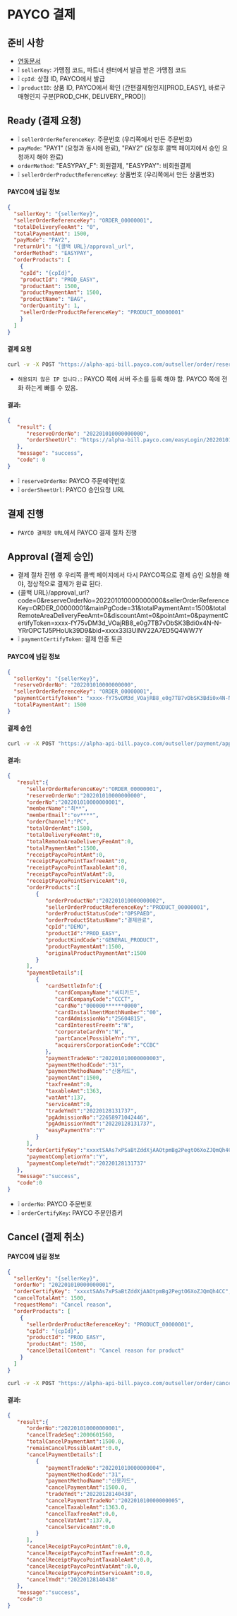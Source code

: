 # PAYCO 결제
## 준비 사항
* [연동문서](./CA_PAYCO_연동_가이드_v1.1.9.36.pdf)
* ❕ `sellerKey`: 가맹점 코드, 파트너 센터에서 발급 받은 가맹점 코드
* ❕ `cpId`: 상점 ID, PAYCO에서 발급
* ❕ `productID`: 상품 ID, PAYCO에서 확인 (간편결제형인지[PROD_EASY], 바로구매형인지 구분[PROD_CHK, DELIVERY_PROD])

## Ready (결제 요청)
* ❕ `sellerOrderReferenceKey`: 주문번호 (우리쪽에서 만든 주문번호)
* `payMode`: "PAY1" (요청과 동시에 완료), "PAY2" (요청후 콜백 페이지에서 승인 요청까지 해야 완료)
* `orderMethod`: "EASYPAY_F": 회원결제, "EASYPAY": 비회원결제
* ❕ `sellerOrderProductReferenceKey`: 상품번호 (우리쪽에서 만든 상품번호)
#### PAYCO에 넘길 정보
```json
{
  "sellerKey": "{sellerKey}",
  "sellerOrderReferenceKey": "ORDER_00000001",
  "totalDeliveryFeeAmt": "0",
  "totalPaymentAmt": 1500,
  "payMode": "PAY2",
  "returnUrl": "{콜백 URL}/approval_url",
  "orderMethod": "EASYPAY",
  "orderProducts": [
    {
    "cpId": "{cpId}",
    "productId": "PROD_EASY",
    "productAmt": 1500,
    "productPaymentAmt": 1500,
    "productName": "BAG",
    "orderQuantity": 1,
    "sellerOrderProductReferenceKey": "PRODUCT_00000001"
    }
  ]
}
```
#### 결제 요청
```sh
curl -v -X POST "https://alpha-api-bill.payco.com/outseller/order/reserve" -H "Content-Type: application/json" -d "{\"sellerKey\": \"DEMO\", \"sellerOrderReferenceKey\": \"ORDER_00000001\", \"totalPaymentAmt\": 1500, \"payMode\": \"PAY2\", \"returnUrl\": \"http://localhost:8080/api/v1/paycopay/approval_url\", \"orderMethod\": \"EASYPAY\", \"orderProducts\": [{\"cpId\": \"DEMO\", \"productId\": \"PROD_EASY\", \"productAmt\": 1500, \"productPaymentAmt\": 1500, \"productName\": \"BAG\", \"orderQuantity\": 1, \"sellerOrderProductReferenceKey\": \"PRODUCT_00000001\"}]}"
```
* `허용되지 않은 IP 입니다.`: PAYCO 쪽에 서버 주소를 등록 해야 함. PAYCO 쪽에 전화 하는게 빠를 수 있음.

#### 결과:
```json
{
   "result": {
      "reserveOrderNo": "202201010000000000",
      "orderSheetUrl": "https://alpha-bill.payco.com/easyLogin/202201010000000000"
   },
   "message": "success",
   "code": 0
}
```
* ❕ `reserveOrderNo`: PAYCO 주문예약번호
* ❕ `orderSheetUrl`: PAYCO 승인요청 URL

## 결제 진행
* `PAYCO 결제창 URL`에서 PAYCO 결제 절차 진행

## Approval (결제 승인)
* 결제 절차 진행 후 우리쪽 콜백 페이지에서 다시 PAYCO쪽으로 결제 승인 요청을 해야, 정상적으로 결제가 완료 된다.
* {콜백 URL}/approval_url?code=0&reserveOrderNo=202201010000000000&sellerOrderReferenceKey=ORDER_00000001&mainPgCode=31&totalPaymentAmt=1500&totalRemoteAreaDeliveryFeeAmt=0&discountAmt=0&pointAmt=0&paymentCertifyToken=xxxx-fY75vDM3d_VOajRB8_e0g7TB7vDbSK3Bdi0x4N-N-YRrOPCTJ5PHoUk39D9&bid=xxxx33I3UINV22A7ED5Q4WW7Y
* ❕ `paymentCertifyToken`: 결제 인증 토큰

#### PAYCO에 넘길 정보
```json
{
  "sellerKey": "{sellerKey}",
  "reserveOrderNo": "202201010000000000",
  "sellerOrderReferenceKey": "ORDER_00000001",
  "paymentCertifyToken": "xxxx-fY75vDM3d_VOajRB8_e0g7TB7vDbSK3Bdi0x4N-N-YRrOPCTJ5PHoUk39D9",
  "totalPaymentAmt": 1500
}
```

#### 결제 승인
```sh
curl -v -X POST "https://alpha-api-bill.payco.com/outseller/payment/approval" -H "Content-Type: application/json" -d "{\"sellerKey\": \"DEMO\", \"reserveOrderNo\": \"202201010000000000\", \"sellerOrderReferenceKey\": \"ORDER_00000001\", \"paymentCertifyToken\": \"xxxx-fY75vDM3d_VOajRB8_e0g7TB7vDbSK3Bdi0x4N-N-YRrOPCTJ5PHoUk39D9\", \"totalPaymentAmt\": 1500}"
```

#### 결과:
```json
{
   "result":{
      "sellerOrderReferenceKey":"ORDER_00000001",
      "reserveOrderNo":"202201010000000000",
      "orderNo":"202201010000000001",
      "memberName":"최**",
      "memberEmail":"ov****",
      "orderChannel":"PC",
      "totalOrderAmt":1500,
      "totalDeliveryFeeAmt":0,
      "totalRemoteAreaDeliveryFeeAmt":0,
      "totalPaymentAmt":1500,
      "receiptPaycoPointAmt":0,
      "receiptPaycoPointTaxfreeAmt":0,
      "receiptPaycoPointTaxableAmt":0,
      "receiptPaycoPointVatAmt":0,
      "receiptPaycoPointServiceAmt":0,
      "orderProducts":[
         {
            "orderProductNo":"202201010000000002",
            "sellerOrderProductReferenceKey":"PRODUCT_00000001",
            "orderProductStatusCode":"OPSPAED",
            "orderProductStatusName":"결제완료",
            "cpId":"DEMO",
            "productId":"PROD_EASY",
            "productKindCode":"GENERAL_PRODUCT",
            "productPaymentAmt":1500,
            "originalProductPaymentAmt":1500
         }
      ],
      "paymentDetails":[
         {
            "cardSettleInfo":{
               "cardCompanyName":"씨티카드",
               "cardCompanyCode":"CCCT",
               "cardNo":"000000******0000",
               "cardInstallmentMonthNumber":"00",
               "cardAdmissionNo":"25604815",
               "cardInterestFreeYn":"N",
               "corporateCardYn":"N",
               "partCancelPossibleYn":"Y",
               "acquirersCorporationCode":"CCBC"
            },
            "paymentTradeNo":"202201010000000003",
            "paymentMethodCode":"31",
            "paymentMethodName":"신용카드",
            "paymentAmt":1500,
            "taxfreeAmt":0,
            "taxableAmt":1363,
            "vatAmt":137,
            "serviceAmt":0,
            "tradeYmdt":"20220128131737",
            "pgAdmissionNo":"22658971042446",
            "pgAdmissionYmdt":"20220128131737",
            "easyPaymentYn":"Y"
         }
      ],
      "orderCertifyKey":"xxxxtSAAs7xPSaBtZddXjAAOtpmBg2PegtO6XoZJQmQh4CC",
      "paymentCompletionYn":"Y",
      "paymentCompleteYmdt":"20220128131737"
   },
   "message":"success",
   "code":0
}
```
* ❕ `orderNo`: PAYCO 주문번호
* ❕ `orderCertifyKey`: PAYCO 주문인증키

## Cancel (결제 취소)
#### PAYCO에 넘길 정보
```json
{
  "sellerKey": "{sellerKey}",
  "orderNo": "202201010000000001",
  "orderCertifyKey": "xxxxtSAAs7xPSaBtZddXjAAOtpmBg2PegtO6XoZJQmQh4CC",
  "cancelTotalAmt": 1500,
  "requestMemo": "Cancel reason",
  "orderProducts": [
    {
      "sellerOrderProductReferenceKey": "PRODUCT_00000001",
      "cpId": "{cpId}",
      "productId": "PROD_EASY",
      "productAmt": 1500,
      "cancelDetailContent": "Cancel reason for product"
    }
  ]
}
```
```sh
curl -v -X POST "https://alpha-api-bill.payco.com/outseller/order/cancel" -H "Content-Type: application/json" -d "{\"sellerKey\": \"DEMO\", \"orderNo\": \"202201010000000001\", \"orderCertifyKey\": \"xxxxtSAAs7xPSaBtZddXjAAOtpmBg2PegtO6XoZJQmQh4CC\", \"cancelTotalAmt\": 1500, \"requestMemo\": \"Cancel reason\", \"orderProducts\": [{\"sellerOrderProductReferenceKey\": \"PRODUCT_00000001\", \"cpId\": \"DEMO\", \"productId\": \"PROD_EASY\", \"productAmt\": 1500, \"cancelDetailContent\": \"Cancel reason for product\"}]}"
```

#### 결과:
```json
{
   "result":{
      "orderNo":"202201010000000001",
      "cancelTradeSeq":2000601560,
      "totalCancelPaymentAmt":1500.0,
      "remainCancelPossibleAmt":0.0,
      "cancelPaymentDetails":[
         {
            "paymentTradeNo":"202201010000000004",
            "paymentMethodCode":"31",
            "paymentMethodName":"신용카드",
            "cancelPaymentAmt":1500.0,
            "tradeYmdt":"20220128140438",
            "cancelPaymentTradeNo":"202201010000000005",
            "cancelTaxableAmt":1363.0,
            "cancelTaxfreeAmt":0.0,
            "cancelVatAmt":137.0,
            "cancelServiceAmt":0.0
         }
      ],
      "cancelReceiptPaycoPointAmt":0.0,
      "cancelReceiptPaycoPointTaxfreeAmt":0.0,
      "cancelReceiptPaycoPointTaxableAmt":0.0,
      "cancelReceiptPaycoPointVatAmt":0.0,
      "cancelReceiptPaycoPointServiceAmt":0.0,
      "cancelYmdt":"20220128140438"
   },
   "message":"success",
   "code":0
}
```
